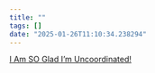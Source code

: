 ```yaml
---
title: ""
tags: []
date: "2025-01-26T11:10:34.238294"
---
```

[I Am SO Glad I’m Uncoordinated!](https://youtu.be/E6JUA_XH_tE ) 
